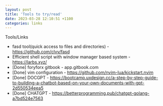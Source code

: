 ```yaml
---
layout: post
title: 'Tools to try/read'
date: 2023-03-28 12:10:51 +1100
categories: links
---
```


Tools/Links

- fasd tool(quick access to files and directories) - https://github.com/clvv/fasd
- Efficient shell script with window manager based system - https://larbs.xyz/
- [Done] foryforx gitbook - app.gitbook.com
- [Done] vim configuration - https://github.com/nvim-lua/kickstart.nvim
- [Done] DOCGPT - https://bootcamp.uxdesign.cc/a-step-by-step-guide-to-building-a-chatbot-based-on-your-own-documents-with-gpt-2d550534eea5
- [Done] CHATGPT - https://betterprogramming.pub/chatgpt-golang-a7bd524e7563
